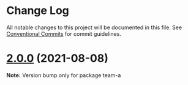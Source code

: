 # Change Log

All notable changes to this project will be documented in this file.
See [Conventional Commits](https://conventionalcommits.org) for commit guidelines.

# [2.0.0](https://github.com/shoaibbhimani/react-monorepo-examplee/compare/v1.0.1...v2.0.0) (2021-08-08)

**Note:** Version bump only for package team-a
